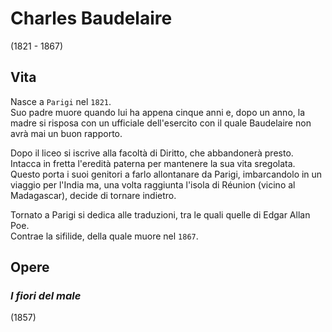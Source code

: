 # Charles Baudelaire
(1821 - 1867)

## Vita

Nasce a `Parigi` nel `1821`.\
Suo padre muore quando lui ha appena cinque anni e, dopo un anno, la madre si risposa con un ufficiale dell'esercito con il quale Baudelaire non avrà mai un buon rapporto.

Dopo il liceo si iscrive alla facoltà di Diritto, che abbandonerà presto. Intacca in fretta l'eredità paterna per mantenere la sua vita sregolata. Questo porta i suoi genitori a farlo allontanare da Parigi, imbarcandolo in un viaggio per l'India ma, una volta raggiunta l'isola di Réunion (vicino al Madagascar), decide di tornare indietro.

Tornato a Parigi si dedica alle traduzioni, tra le quali quelle di Edgar Allan Poe.\
Contrae la sifilide, della quale muore nel `1867`.

## Opere

### *I fiori del male*
(1857)

[i-fiori-del-male]: #i-fiori-del-male
